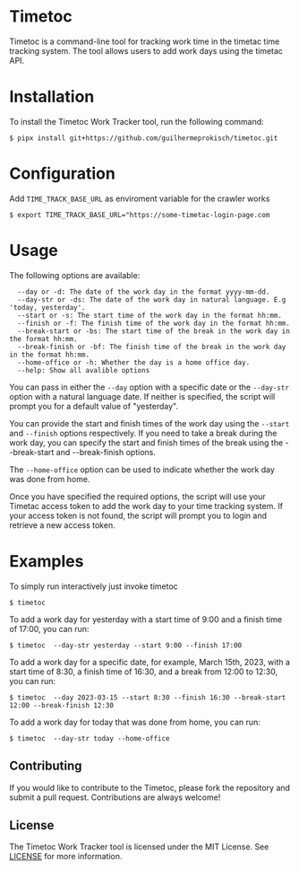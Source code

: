 # Timetoc

Timetoc is a command-line tool for tracking work time in the timetac time tracking system. The tool allows users to add work days using the timetac API.

# Installation

To install the Timetoc Work Tracker tool, run the following command:

```console
$ pipx install git+https://github.com/guilhermeprokisch/timetoc.git
```

# Configuration

Add `TIME_TRACK_BASE_URL` as enviroment variable for the crawler works

```console
$ export TIME_TRACK_BASE_URL="https://some-timetac-login-page.com
```

# Usage



The following options are available:
```
  --day or -d: The date of the work day in the format yyyy-mm-dd.
  --day-str or -ds: The date of the work day in natural language. E.g 'today, yesterday'.
  --start or -s: The start time of the work day in the format hh:mm.
  --finish or -f: The finish time of the work day in the format hh:mm.
  --break-start or -bs: The start time of the break in the work day in the format hh:mm.
  --break-finish or -bf: The finish time of the break in the work day in the format hh:mm.
  --home-office or -h: Whether the day is a home office day.
  --help: Show all avalible options
```

You can pass in either the `--day` option with a specific date or the `--day-str` option with a natural language date. If neither is specified, the script will prompt you for a default value of "yesterday".

You can provide the start and finish times of the work day using the `--start` and `--finish` options respectively. If you need to take a break during the work day, you can specify the start and finish times of the break using the --break-start and --break-finish options.

The `--home-office` option can be used to indicate whether the work day was done from home.

Once you have specified the required options, the script will use your Timetac access token to add the work day to your time tracking system. If your access token is not found, the script will prompt you to login and retrieve a new access token.

# Examples

To simply run interactively just invoke timetoc

```console
$ timetoc  
```

To add a work day for yesterday with a start time of 9:00 and a finish time of 17:00, you can run:

```console
$ timetoc  --day-str yesterday --start 9:00 --finish 17:00
```

To add a work day for a specific date, for example, March 15th, 2023, with a start time of 8:30, a finish time of 16:30, and a break from 12:00 to 12:30, you can run:

```console
$ timetoc  --day 2023-03-15 --start 8:30 --finish 16:30 --break-start 12:00 --break-finish 12:30
```

To add a work day for today that was done from home, you can run:

```console
$ timetoc  --day-str today --home-office
```


## Contributing

If you would like to contribute to the Timetoc, please fork the repository and submit a pull request. Contributions are always welcome!

## License

The Timetoc Work Tracker tool is licensed under the MIT License. See [LICENSE](https://github.com/guilhermeprokisch/timetoc/blob/main/LICENCE) for more information.
